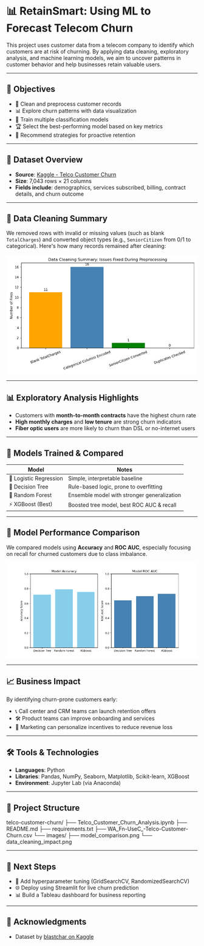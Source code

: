 # 📊 RetainSmart: Using ML to Forecast Telecom Churn

This project uses customer data from a telecom company to identify which customers are at risk of churning. By applying data cleaning, exploratory analysis, and machine learning models, we aim to uncover patterns in customer behavior and help businesses retain valuable users.

---

## 🎯 Objectives

- 🧹 Clean and preprocess customer records
- 📊 Explore churn patterns with data visualization
- 🧠 Train multiple classification models
- 🏆 Select the best-performing model based on key metrics
- 💼 Recommend strategies for proactive retention

---

## 📁 Dataset Overview

- **Source**: [Kaggle - Telco Customer Churn](https://www.kaggle.com/datasets/blastchar/telco-customer-churn)
- **Size**: 7,043 rows × 21 columns
- **Fields include**: demographics, services subscribed, billing, contract details, and churn outcome

---

## 🧹 Data Cleaning Summary

We removed rows with invalid or missing values (such as blank `TotalCharges`) and converted object types (e.g., `SeniorCitizen` from 0/1 to categorical). Here's how many records remained after cleaning:

![Data Cleaning Impact](images/data_cleaning_impact.png)

---

## 📊 Exploratory Analysis Highlights

- Customers with **month-to-month contracts** have the highest churn rate
- **High monthly charges** and **low tenure** are strong churn indicators
- **Fiber optic users** are more likely to churn than DSL or no-internet users

---

## 🤖 Models Trained & Compared

| Model               | Notes                                        |
|--------------------|----------------------------------------------|
| 🧾 Logistic Regression | Simple, interpretable baseline              |
| 🌲 Decision Tree       | Rule-based logic, prone to overfitting     |
| 🌳 Random Forest       | Ensemble model with stronger generalization |
| ⚡ XGBoost (Best)       | Boosted tree model, best ROC AUC & recall  |

---

## 🧪 Model Performance Comparison

We compared models using **Accuracy** and **ROC AUC**, especially focusing on recall for churned customers due to class imbalance.

![Model Comparison](images/model_comparison.png)

---

## 📈 Business Impact

By identifying churn-prone customers early:
- 📞 Call center and CRM teams can launch retention offers
- 🛠 Product teams can improve onboarding and services
- 💸 Marketing can personalize incentives to reduce revenue loss

---

## 🛠 Tools & Technologies

- **Languages**: Python  
- **Libraries**: Pandas, NumPy, Seaborn, Matplotlib, Scikit-learn, XGBoost  
- **Environment**: Jupyter Lab (via Anaconda)

---

## 📂 Project Structure

telco-customer-churn/
├── Telco_Customer_Churn_Analysis.ipynb
├── README.md
├── requirements.txt
├── WA_Fn-UseC_-Telco-Customer-Churn.csv
└── images/
├── model_comparison.png
└── data_cleaning_impact.png

---

## 🚀 Next Steps

- 🔄 Add hyperparameter tuning (GridSearchCV, RandomizedSearchCV)
- 🌐 Deploy using Streamlit for live churn prediction
- 📊 Build a Tableau dashboard for business reporting

---

## 🙌 Acknowledgments

- Dataset by [blastchar on Kaggle](https://www.kaggle.com/datasets/blastchar/telco-customer-churn)
